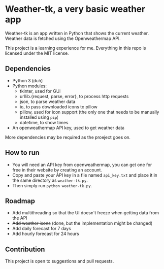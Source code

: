 # Weather-tk, a very basic weather app

Weather-tk is an app written in Python that shows the current weather. Weather data is fetched using the Openweathermap API.

This project is a learning experience for me. Everything in this repo is licensed under the MIT license.

## Dependencies
- Python 3 (duh)
- Python modules:
  - tkinter, used for GUI
  - urllib.{request, parse, error}, to process http requests
  - json, to parse weather data
  - io, to pass downloaded icons to pillow
  - pillow, used for icon support (the only one that needs to be manually installed using `pip`)
  - datetime, to show times
- An openweathermap API key, used to get weather data

More dependencies may be required as the proeject goes on.

## How to run
- You will need an API key from openweathermap, you can get one for free in their website by creating an account.
- Copy and paste your API key in a file named `api_key.txt` and place it in the same directory as `weather-tk.py`.
- Then simply run `python weather-tk.py`.

## Roadmap
- Add multithreading so that the UI doesn't freeze when getting data from the API
- ~~Add weather icons~~ (done, but the implementation might be changed)
- Add daily forecast for 7 days
- Add hourly forecast for 24 hours

## Contribution
This project is open to suggestions and pull requests.